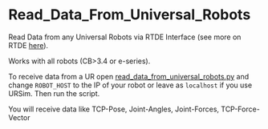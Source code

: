 # Read_Data_From_Universal_Robots
Read Data from any Universal Robots via RTDE Interface (see more on RTDE [here](https://www.universal-robots.com/articles/ur/real-time-data-exchange-rtde-guide/)).

Works with all robots (CB>3.4 or e-series).

To receive data from a UR open [read_data_from_universal_robots.py](read_data_from_universal_robots.py) and change `ROBOT_HOST` to the IP of your robot or leave as `localhost` if you use URSim.
Then run the script.

You will receive data like TCP-Pose, Joint-Angles, Joint-Forces, TCP-Force-Vector
